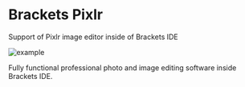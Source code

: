 Brackets Pixlr
==============

Support of Pixlr image editor inside of Brackets IDE

![example](http://content.screencast.com/users/dnbard/folders/Jing/media/8323c77b-8ea0-41b0-99c8-0518c7a5c657/2014-08-07_1930.png)

Fully functional professional photo and image editing software inside Brackets IDE.
